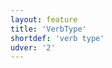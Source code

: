 ```yaml
---
layout: feature
title: 'VerbType'
shortdef: 'verb type'
udver: '2'
---
```

<!-- Interlanguage links updated Út zář 29 20:43:05 CEST 2020 -->

